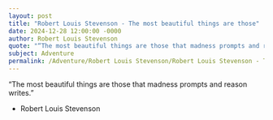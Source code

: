 ```yaml
---
layout: post
title: "Robert Louis Stevenson - The most beautiful things are those"
date: 2024-12-28 12:00:00 -0000
author: Robert Louis Stevenson
quote: "“The most beautiful things are those that madness prompts and reason writes.”"
subject: Adventure
permalink: /Adventure/Robert Louis Stevenson/Robert Louis Stevenson - The most beautiful things are those
---
```


“The most beautiful things are those that madness prompts and reason writes.”

- Robert Louis Stevenson
